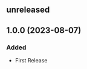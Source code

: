 <!-- 

Change log Template

## versionName (yyyy-MM-dd) 

### Category

- Message

Category Options are:
1. Added
2. Fixed
3. Changed
4. Refactor
5. Removed
6. Deprecated
7. Security
8. Performance
9. Dependency
10. Other

-->

## unreleased

## 1.0.0 (2023-08-07)

### Added

- First Release